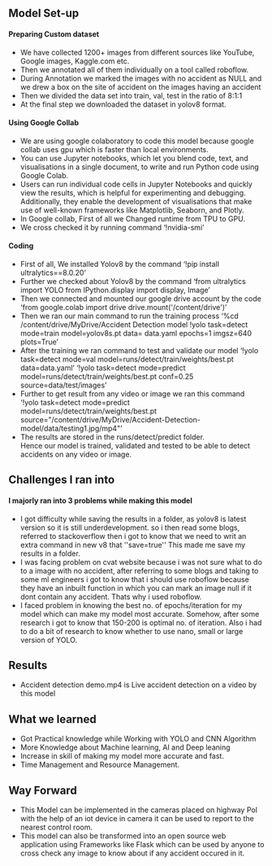 ## Model Set-up
#### Preparing Custom dataset
- We have collected 1200+ images from different sources like YouTube, Google images, Kaggle.com etc.
- Then we annotated all of them individually on a tool called roboflow.
- During Annotation we marked the images with no accident as NULL and we drew a box on the site of accident on the images having an accident
- Then we divided the data set into train, val, test in the ratio of 8:1:1
- At the final step we downloaded the dataset in yolov8 format.                                                                                    
#### Using Google Collab
- We are using google colaboratory to code this model because google  collab uses gpu which is faster than local environments.
- You can use Jupyter notebooks, which let you blend code, text, and visualisations in a single document, to write and run Python code using Google Colab.
- Users can run individual code cells in Jupyter Notebooks and quickly view the results, which is helpful for experimenting and debugging. Additionally, they enable the development of visualisations that make use of well-known frameworks like Matplotlib, Seaborn, and Plotly.
- In Google collab, First of all we Changed runtime from TPU to GPU.      
- We cross checked it by running command ‘!nvidia-smi’                                                                      
#### Coding
- First of all, We installed Yolov8 by the command ‘!pip install ultralytics==8.0.20’
- Further we checked about Yolov8 by the command ‘from ultralytics import YOLO from IPython.display import display, Image’      
- Then we connected and mounted our google drive account by the code ‘from google.colab import drive drive.mount('/content/drive')’
- Then we ran our main command to run the training process ‘%cd /content/drive/MyDrive/Accident Detection model !yolo task=detect mode=train model=yolov8s.pt data= data.yaml epochs=1 imgsz=640 plots=True’
- After the training we ran command to test and validate our model ‘!yolo task=detect mode=val model=runs/detect/train/weights/best.pt data=data.yaml’
‘!yolo task=detect mode=predict model=runs/detect/train/weights/best.pt conf=0.25 source=data/test/images’
- Further to get result from any video or image we ran this command ‘!yolo task=detect mode=predict model=runs/detect/train/weights/best.pt source="/content/drive/MyDrive/Accident-Detection-model/data/testing1.jpg/mp4"’     
- The results are stored in the runs/detect/predict folder.                                            
Hence our model is trained, validated and tested to be able to detect accidents on any video or image. 


## Challenges I ran into
#### I majorly ran into 3 problems while making this model

- I got difficulty while saving the results in a folder, as yolov8 is latest version so it is still underdevelopment. so i then read some blogs, referred to stackoverflow then i got to know that we need to writ an extra command in new v8 that ''save=true'' This made me save my results in a folder.
- I was facing problem on cvat website because i was not sure what to do to a image with no accident, after referring to some blogs and taking to some ml engineers i got to know that i should use roboflow because they have an inbuilt function in which you can mark an image null if it dont contain any accident. Thats why i used roboflow.
- I faced problem in knowing the best no. of epochs/iteration for my model which can make my model most accurate. Somehow, after some research i got to know that 150-200 is optimal no. of iteration. Also i had to do a bit of research to know whether to use nano, small or large version of YOLO.

## Results
- Accident detection demo.mp4 is Live accident detection on a video by this model 

## What we learned
- Got Practical knowledge while Working with YOLO and CNN Algorithm
- More Knowledge about Machine learning, AI and Deep leaning
- Increase in skill of making my model more accurate and fast.
- Time Management and Resource Management.

## Way Forward
- This Model can be implemented in the cameras placed on highway Pol with the help of an iot device in camera it can be used to report to the nearest control room.
- This model can also be transformed into an open source web application using Frameworks like Flask which can be used by anyone to cross check any image to know about if any accident occured in it.
